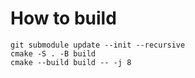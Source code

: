 # How to build
```shell
git submodule update --init --recursive
cmake -S . -B build 
cmake --build build -- -j 8
```